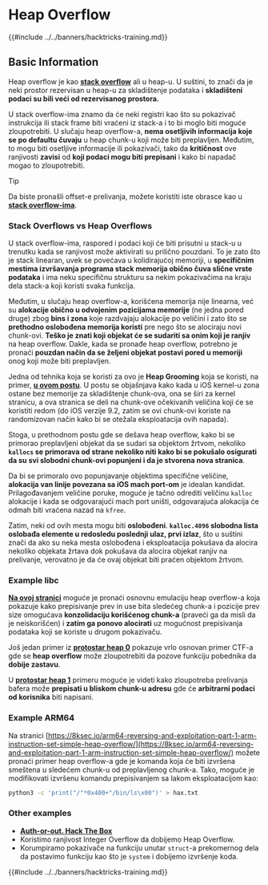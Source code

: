 # Heap Overflow

{{#include ../../banners/hacktricks-training.md}}

## Basic Information

Heap overflow je kao [**stack overflow**](../stack-overflow/) ali u heap-u. U suštini, to znači da je neki prostor rezervisan u heap-u za skladištenje podataka i **skladišteni podaci su bili veći od rezervisanog prostora.**

U stack overflow-ima znamo da će neki registri kao što su pokazivač instrukcija ili stack frame biti vraćeni iz stack-a i to bi moglo biti moguće zloupotrebiti. U slučaju heap overflow-a, **nema osetljivih informacija koje se po defaultu čuvaju** u heap chunk-u koji može biti preplavljen. Međutim, to mogu biti osetljive informacije ili pokazivači, tako da **kritičnost** ove ranjivosti **zavisi** od **koji podaci mogu biti prepisani** i kako bi napadač mogao to zloupotrebiti.

> [!TIP]
> Da biste pronašli offset-e prelivanja, možete koristiti iste obrasce kao u [**stack overflow-ima**](../stack-overflow/index.html#finding-stack-overflows-offsets).

### Stack Overflows vs Heap Overflows

U stack overflow-ima, raspored i podaci koji će biti prisutni u stack-u u trenutku kada se ranjivost može aktivirati su prilično pouzdani. To je zato što je stack linearan, uvek se povećava u kolidirajućoj memoriji, u **specifičnim mestima izvršavanja programa stack memorija obično čuva slične vrste podataka** i ima neku specifičnu strukturu sa nekim pokazivačima na kraju dela stack-a koji koristi svaka funkcija.

Međutim, u slučaju heap overflow-a, korišćena memorija nije linearna, već su **alokacije obično u odvojenim pozicijama memorije** (ne jedna pored druge) zbog **bins i zona** koje razdvajaju alokacije po veličini i zato što se **prethodno oslobođena memorija koristi** pre nego što se alociraju novi chunk-ovi. **Teško je znati koji objekat će se sudariti sa onim koji je ranjiv** na heap overflow. Dakle, kada se pronađe heap overflow, potrebno je pronaći **pouzdan način da se željeni objekat postavi pored u memoriji** onog koji može biti preplavljen.

Jedna od tehnika koja se koristi za ovo je **Heap Grooming** koja se koristi, na primer, [**u ovom postu**](https://azeria-labs.com/grooming-the-ios-kernel-heap/). U postu se objašnjava kako kada u iOS kernel-u zona ostane bez memorije za skladištenje chunk-ova, ona se širi za kernel stranicu, a ova stranica se deli na chunk-ove očekivanih veličina koji će se koristiti redom (do iOS verzije 9.2, zatim se ovi chunk-ovi koriste na randomizovan način kako bi se otežala eksploatacija ovih napada).

Stoga, u prethodnom postu gde se dešava heap overflow, kako bi se primorao preplavljeni objekat da se sudari sa objektom žrtvom, nekoliko **`kallocs` se primorava od strane nekoliko niti kako bi se pokušalo osigurati da su svi slobodni chunk-ovi popunjeni i da je stvorena nova stranica**.

Da bi se primoralo ovo popunjavanje objektima specifične veličine, **alokacija van linije povezana sa iOS mach port-om** je idealan kandidat. Prilagođavanjem veličine poruke, moguće je tačno odrediti veličinu `kalloc` alokacije i kada se odgovarajući mach port uništi, odgovarajuća alokacija će odmah biti vraćena nazad na `kfree`.

Zatim, neki od ovih mesta mogu biti **oslobođeni**. **`kalloc.4096` slobodna lista oslobađa elemente u redosledu poslednji ulaz, prvi izlaz**, što u suštini znači da ako su neka mesta oslobođena i eksploatacija pokušava da alocira nekoliko objekata žrtava dok pokušava da alocira objekat ranjiv na prelivanje, verovatno je da će ovaj objekat biti praćen objektom žrtvom.

### Example libc

[**Na ovoj stranici**](https://guyinatuxedo.github.io/27-edit_free_chunk/heap_consolidation_explanation/index.html) moguće je pronaći osnovnu emulaciju heap overflow-a koja pokazuje kako prepisivanje prev in use bita sledećeg chunk-a i pozicije prev size omogućava **konzolidaciju korišćenog chunk-a** (praveći ga da misli da je neiskorišćen) i **zatim ga ponovo alocirati** uz mogućnost prepisivanja podataka koji se koriste u drugom pokazivaču.

Još jedan primer iz [**protostar heap 0**](https://guyinatuxedo.github.io/24-heap_overflow/protostar_heap0/index.html) pokazuje vrlo osnovan primer CTF-a gde se **heap overflow** može zloupotrebiti da pozove funkciju pobednika da **dobije zastavu**.

U [**protostar heap 1**](https://guyinatuxedo.github.io/24-heap_overflow/protostar_heap1/index.html) primeru moguće je videti kako zloupotreba prelivanja bafera može **prepisati u bliskom chunk-u adresu** gde će **arbitrarni podaci od korisnika** biti napisani.

### Example ARM64

Na stranici [https://8ksec.io/arm64-reversing-and-exploitation-part-1-arm-instruction-set-simple-heap-overflow/](https://8ksec.io/arm64-reversing-and-exploitation-part-1-arm-instruction-set-simple-heap-overflow/) možete pronaći primer heap overflow-a gde je komanda koja će biti izvršena smeštena u sledećem chunk-u od preplavljenog chunk-a. Tako, moguće je modifikovati izvršenu komandu prepisivanjem sa lakom eksploatacijom kao:
```bash
python3 -c 'print("/"*0x400+"/bin/ls\x00")' > hax.txt
```
### Other examples

- [**Auth-or-out. Hack The Box**](https://7rocky.github.io/en/ctf/htb-challenges/pwn/auth-or-out/)
- Koristimo ranjivost Integer Overflow da dobijemo Heap Overflow.
- Korumpiramo pokazivače na funkciju unutar `struct`-a prekomernog dela da postavimo funkciju kao što je `system` i dobijemo izvršenje koda.

{{#include ../../banners/hacktricks-training.md}}
